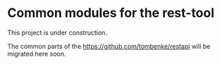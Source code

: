 # Common modules for the rest-tool

This project is under construction.

The common parts of the https://github.com/tombenke/restapi will be migrated here soon.
